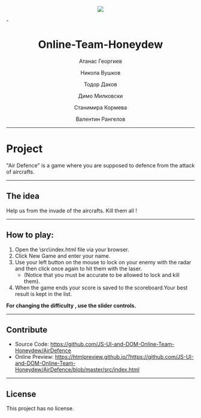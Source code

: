  <p align="center"><a href="http://telerikacademy.com//"><img src="https://github.com/tddold/Telerik-Academy/blob/master/Programming%20with%20C%23/1.%20C%23%20Fundamentals%20I/Presentation/Telerik.png" /></a></p>
 
-<h1 align="center">Online-Team-Honeydew</h1>
<p align="center">Атанас Георгиев</p>
<p align="center">Никола Вушков</p>
<p align="center">Тодор Даков</p>
<p align="center">Димо Милковски</p>
<p align="center">Станимира Кормева</p>
<p align="center">Валентин Рангелов</p>


---




Project
=======
"Air Defence" is a game where you are supposed to defence from the attack of aircrafts.
***************************************************************************************

The idea
--------
Help us from the invade of the aircrafts. Kill them all !
***************************************************************************************

How to play:
-----------
1.  Open the \src\index.html file via your browser.
2.  Click New Game and enter your name.
3.  Use your left button on the mouse to lock on your enemy with the radar and then click once again to hit them with the laser.
    * (Notice that you must be accurate to be allowed to lock and kill them).
4.  When the game ends your score is saved to the scoreboard.Your best result is kept in the list.

**For changing the difficulty , use the slider controls.**
***************************************************************************************

Contribute
----------
- Source Code: https://github.com/JS-UI-and-DOM-Online-Team-Honeydew/AirDefence
- Online Preview: https://htmlpreview.github.io/?https://github.com/JS-UI-and-DOM-Online-Team-Honeydew/AirDefence/blob/master/src/index.html

***************************************************************************************

License 
------------
This project has no license.